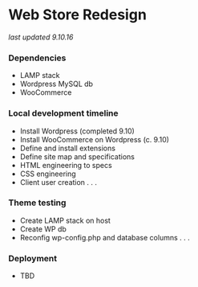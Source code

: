 # Web Store Redesign

_last updated 9.10.16_

### Dependencies
- LAMP stack
- Wordpress MySQL db
- WooCommerce

### Local development timeline
- Install Wordpress (completed 9.10)
- Install WooCommerce on Wordpress (c. 9.10)
- Define and install extensions
- Define site map and specifications
- HTML engineering to specs
- CSS engineering
- Client user creation
. . .

### Theme testing
- Create LAMP stack on host
- Create WP db
- Reconfig wp-config.php and database columns
. . .

### Deployment
- TBD
